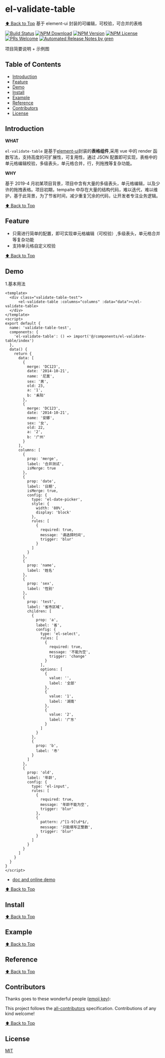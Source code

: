 # el-validate-table

[⬆ Back to Top](#table-of-contents)
基于 element-ui 封装的可编辑，可校验，可合并的表格

[![Build Status](https://travis-ci.com/nemoisme/el-validate-table.svg?branch=master)](https://travis-ci.com/nemoisme/el-validate-table)
[![NPM Download](https://img.shields.io/npm/dm/@nemoisme/el-validate-table.svg)](https://www.npmjs.com/package/@nemoisme/el-validate-table)
[![NPM Version](https://img.shields.io/npm/v/@nemoisme/el-validate-table.svg)](https://www.npmjs.com/package/@nemoisme/el-validate-table)
[![NPM License](https://img.shields.io/npm/l/@nemoisme/el-validate-table.svg)](https://github.com/nemoisme/el-validate-table/blob/master/LICENSE)
[![PRs Welcome](https://img.shields.io/badge/PRs-welcome-brightgreen.svg)](https://github.com/nemoisme/el-validate-table/pulls)
[![Automated Release Notes by gren](https://img.shields.io/badge/%F0%9F%A4%96-release%20notes-00B2EE.svg)](https://github-tools.github.io/github-release-notes/)

项目简要说明 + 示例图

## Table of Contents

* [Introduction](#introduction)
* [Feature](#feature)
* [Demo](#demo)
* [Install](#install)
* [Example](#example)
* [Reference](#reference)
* [Contributors](#contributors)
* [License](#license)

## Introduction

**WHAT**

`el-validate-table` 是基于[element-ui](https://github.com/ElemeFE/element)封装的**表格组件**,采用 vue 中的 render 函数写法，支持高度的可扩展性，可复用性，通过 JSON 配置即可实现，表格中的单元格编辑校验，多级表头，单元格合并，行，列拖拽等复杂功能。

**WHY**

基于 2019-4 月初某项目背景，项目中含有大量的多级表头，单元格编辑，以及少许的拖拽表格。项目初期，tempalte 中存在大量的结构代码，难以迭代，难以维护，基于此背景，为了节省时间，减少重复冗余的代码，让开发者专注业务逻辑。

[⬆ Back to Top](#table-of-contents)

## Feature

* 只需进行简单的配置，即可实现单元格编辑（可校验）,多级表头，单元格合并等复杂功能
* 支持单元格自定义校验

[⬆ Back to Top](#table-of-contents)

## Demo

1.基本用法

```vue
<template>
  <div class="validate-table-test">
      <el-validate-table :columns="columns" :data="data"></el-validate-table>
  </div>
</template>
<script>
export default {
  name: 'validate-table-test',
  components: {
    'el-validate-table': () => import('@/components/el-validate-table/index')
  },
  data() {
    return {
      data: [
        {
          merge: 'DC123',
          date: '2014-10-21',
          name: '尼莫',
          sex: '男',
          old: 23,
          a: '1',
          b: '耒阳'
        },
        {
          merge: 'DC123',
          date: '2014-10-21',
          name: '安娜',
          sex: '女',
          old: 22,
          a: '2',
          b: '广州'
        }
      ],
      columns: [
        {
          prop: 'merge',
          label: '合并测试',
          isMerge: true
        },
        {
          prop: 'date',
          label: '日期',
          isMerge: true,
          config: {
            type: 'el-date-picker',
            style: {
              width: '80%',
              display: 'block'
            },
            rules: [
              {
                required: true,
                message: '请选择时间',
                trigger: 'blur'
              }
            ]
          }
        },
        {
          prop: 'name',
          label: '姓名'
        },
        {
          prop: 'sex',
          label: '性别'
        },
        {
          prop: 'test',
          label: '省市区域',
          children: [
            {
              prop: 'a',
              label: '省',
              config: {
                type: 'el-select',
                rules: [
                  {
                    required: true,
                    message: '不能为空',
                    trigger: 'change'
                  }
                ],
                options: [
                  {
                    value: '',
                    label: '全部'
                  },
                  {
                    value: '1',
                    label: '湖南'
                  },
                  {
                    value: '2',
                    label: '广东'
                  }
                ]
              }
            },
            {
              prop: 'b',
              label: '市'
            }
          ]
        },
        {
          prop: 'old',
          label: '年龄',
          config: {
            type: 'el-input',
            rules: [
              {
                required: true,
                message: '年龄不能为空',
                trigger: 'blur'
              },
              {
                pattern: /^[1-9]\d*$/,
                message: '只能填写正整数',
                trigger: 'blur'
              }
            ]
          }
        }
      ]
    }
  }
}
</script>
```

* [doc and online demo](https://nemoisme.github.io/el-validate-table/)

[⬆ Back to Top](#table-of-contents)

## Install

[⬆ Back to Top](#table-of-contents)

## Example

[⬆ Back to Top](#table-of-contents)

## Reference

[⬆ Back to Top](#table-of-contents)

## Contributors

Thanks goes to these wonderful people ([emoji key](https://allcontributors.org/docs/en/emoji-key)):

<!-- ALL-CONTRIBUTORS-LIST:START - Do not remove or modify this section -->

<!-- prettier-ignore -->
<!-- ALL-CONTRIBUTORS-LIST:END -->

This project follows the [all-contributors](https://github.com/all-contributors/all-contributors) specification. Contributions of any kind welcome!

[⬆ Back to Top](#table-of-contents)

## License

[MIT](./LICENSE)

